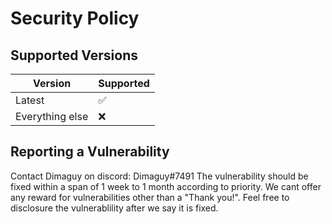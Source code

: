 # Security Policy

## Supported Versions

|    Version    | Supported          |
| ------------- | ------------------ |
|     Latest    | :white_check_mark: |
|Everything else| :x:                |

## Reporting a Vulnerability

Contact Dimaguy on discord: Dimaguy#7491
The vulnerability should be fixed within a span of 1 week to 1 month according to priority.
We cant offer any reward for vulnerabilities other than a "Thank you!".
Feel free to disclosure the vulnerablility after we say it is fixed.
